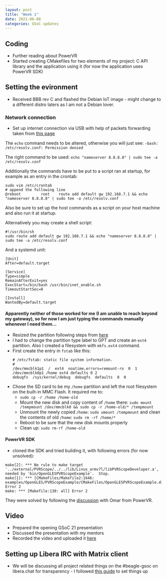 ```yaml
---
layout: post
title: "Week 1"
date: 2021-06-08
categories: GSoC updates
---
```


## Coding
* Further reading about PowerVR
* Started creating CMakefiles for two elements of my project: C API library and the application using it (for now the application uses PowerVR SDK)

## Setting the evironment
* Received BBB rev C and flashed the Debian IoT image - might change to a different distro laters as I am not a Debian lover.

### Network connection
* Set up internet connection via USB with help of packets forwarding taken from [this page](http://jpdelacroix.com/tutorials/sharing-internet-beaglebone-black.html)

The `echo` command needs to be altered, otherwise you will just see:
`-bash: /etc/resolv.conf: Permission denied`

The right command to be used:
`echo "nameserver 8.8.8.8" | sudo tee -a /etc/resolv.conf`

Additionally the commands have to be put to a script ran at startup, for example as an entry in the crontab:
```config
sudo vim /etc/crontab
# append the following line
@reboot         root    route add default gw 192.168.7.1 && echo "nameserver 8.8.8.8" | sudo tee -a /etc/resolv.conf
```

Also be sure to set up the host commands as a script on your host machine and also run it at startup.

Alternatively you may create a shell script:
```
#!/usr/bin/sh
sudo route add default gw 192.168.7.1 && echo "nameserver 8.8.8.8" | sudo tee -a /etc/resolv.conf
```
And a systemd unit:
```
[Unit]
After=default.target

[Service]
Type=simple
RemainAfterExit=yes
ExecStart=/bin/bash /usr/bin/inet_enable.sh
TimeoutStartSec=0

[Install]
WantedBy=default.target
```
#### Apparently neither of those worked for me (I am unable to reach beyond my gateway), so for now I am just typing the commands manually whenever I need them...

* Resized the partition following steps from [here](https://elinux.org/Beagleboard:Expanding_File_System_Partition_On_A_microSD) 
* I had to change the partition type label to GPT and create an `ext4` partition. Also I created a filesystem with `mkfs.ext4` command.
* First create the entry in `fstab` like this:
   ```
   # /etc/fstab: static file system information.
   #
   /dev/mmcblk1p1  /  ext4  noatime,errors=remount-ro  0  1
   /dev/mmcblk0p1 /home ext4 defaults 0 2
   debugfs  /sys/kernel/debug  debugfs  defaults  0  0
   ```
* Chose the SD card to be my `/home` partition and left the root filesystem on the built-in MMC Flash. It required me to:
  * `sudo cp -r /home /home-old`
  * Mount the new disk and copy content of `/home` there: `sudo mount /tempmount /dev/mmcblk0 && sudo cp -r /home-old/* /tempmount`
  * Unmount the newly copied `/home`: `sudo umount /tempmount` and clean the contents of old `/home`: `sudo rm -rf /home/*`
  * Reboot to be sure that the new disk mounts properly
  * Clean up: `sudo rm-rf /home-old`
 
#### PowerVR SDK
* cloned the SDK and tried building it, with following errors (for now unsolved):
```
make[2]: *** No rule to make target '../external/PVRScope/../../lib/Linux_armv7l/libPVRScopeDeveloper.a', needed by 'bin/OpenGLESPVRScopeExample'.  Stop.
make[1]: *** [CMakeFiles/Makefile2:1646: examples/OpenGLES/PVRScopeExample/CMakeFiles/OpenGLESPVRScopeExample.dir/all] Error 2
make: *** [Makefile:130: all] Error 2
```
They were solved by following the [discussion](https://github.com/powervr-graphics/Native_SDK/issues/70) with Omar from PowerVR.

## Video
* Prepared the opening GSoC 21 presentation 
* Discussed the presentation with my mentors
* Recorded the video and uploaded it [here](https://youtu.be/I5FnOTc8OP8)

## Setting up Libera IRC with Matrix client
* We will be discussing all project related things on the #beagle-gsoc on libera.chat for transparency - I followed [this guide](https://kparal.wordpress.com/2021/06/01/connecting-to-libera-chat-through-matrix/) to set things up
